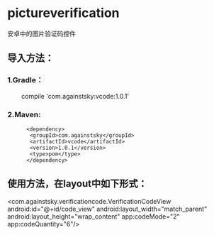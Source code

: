 # pictureverification
安卓中的图片验证码控件

## 导入方法：
### 1.Gradle：
          compile 'com.againstsky:vcode:1.0.1'
### 2.Maven:
          <dependency>
           <groupId>com.againstsky</groupId>
           <artifactId>vcode</artifactId>
           <version>1.0.1</version>
           <type>pom</type>
          </dependency>

## 使用方法，在layout中如下形式：
 <com.againstsky.verificationcode.VerificationCodeView
        android:id="@+id/code_view"
        android:layout_width="match_parent"
        android:layout_height="wrap_content"
        app:codeMode="2"
        app:codeQuantity="6"/>
 


